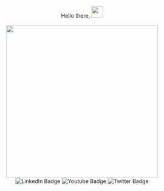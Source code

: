 <div id="header" align="center">
   <div>Hello there,  <img src="https://media.giphy.com/media/hvRJCLFzcasrR4ia7z/giphy.gif" width="30px"/></div><br/>
  <img src="https://media.tenor.com/XfNAxUz0toQAAAAM/palworld-pal-world.gif" width="400px"/>
  <div id="badges">
  <img src="https://img.shields.io/badge/LinkedIn-blue?style=for-the-badge&logo=linkedin&logoColor=white" alt="LinkedIn Badge"/>
  <img src="https://img.shields.io/badge/YouTube-red?style=for-the-badge&logo=youtube&logoColor=white" alt="Youtube Badge"/>
  <img src="https://img.shields.io/badge/Twitter-blue?style=for-the-badge&logo=twitter&logoColor=white" alt="Twitter Badge"/>
</div>
  <img src="https://komarev.com/ghpvc/?username=wissam6&style=flat-square&color=blue" alt=""/>
</div>

